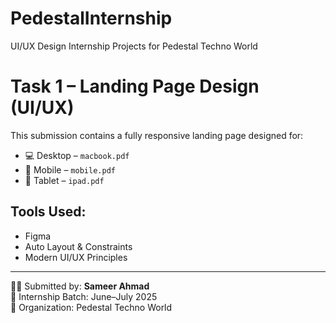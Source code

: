 # PedestalInternship
 UI/UX Design Internship Projects for Pedestal Techno World


 # Task 1 – Landing Page Design (UI/UX)

This submission contains a fully responsive landing page designed for:

- 💻 Desktop – `macbook.pdf`
- 📱 Mobile – `mobile.pdf`
- 📒 Tablet – `ipad.pdf`


## Tools Used:
- Figma
- Auto Layout & Constraints
- Modern UI/UX Principles

---

👨‍🎨 Submitted by: **Sameer Ahmad**  
📅 Internship Batch: June–July 2025  
🚀 Organization: Pedestal Techno World
